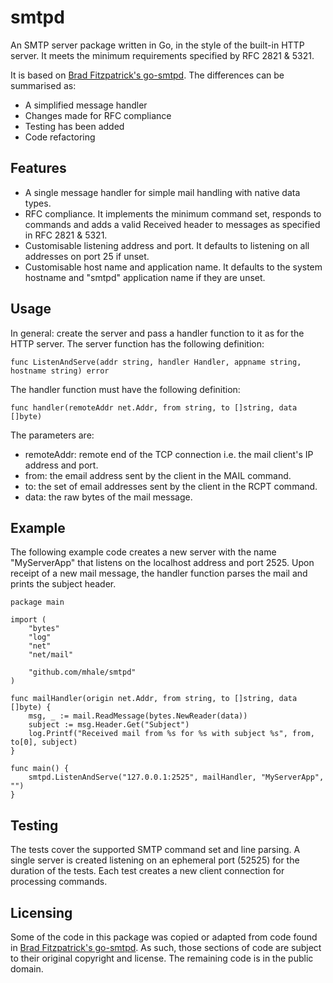 # smtpd 

An SMTP server package written in Go, in the style of the built-in HTTP server. It meets the minimum requirements specified by RFC 2821 & 5321. 

It is based on [Brad Fitzpatrick's go-smtpd](https://github.com/bradfitz/go-smtpd). The differences can be summarised as:

* A simplified message handler
* Changes made for RFC compliance
* Testing has been added
* Code refactoring

## Features

* A single message handler for simple mail handling with native data types.
* RFC compliance. It implements the minimum command set, responds to commands and adds a valid Received header to messages as specified in RFC 2821 & 5321.
* Customisable listening address and port. It defaults to listening on all addresses on port 25 if unset.
* Customisable host name and application name. It defaults to the system hostname and "smtpd" application name if they are unset.

## Usage

In general: create the server and pass a handler function to it as for the HTTP server. The server function has the following definition:

```
func ListenAndServe(addr string, handler Handler, appname string, hostname string) error
```

The handler function must have the following definition:

```
func handler(remoteAddr net.Addr, from string, to []string, data []byte) 
```

The parameters are:

* remoteAddr: remote end of the TCP connection i.e. the mail client's IP address and port.
* from: the email address sent by the client in the MAIL command.
* to: the set of email addresses sent by the client in the RCPT command.
* data: the raw bytes of the mail message.

## Example

The following example code creates a new server with the name "MyServerApp" that listens on the localhost address and port 2525. Upon receipt of a new mail message, the handler function parses the mail and prints the subject header.


```
package main

import (
	"bytes"
	"log"
	"net"
	"net/mail"

	"github.com/mhale/smtpd"
)

func mailHandler(origin net.Addr, from string, to []string, data []byte) {
	msg, _ := mail.ReadMessage(bytes.NewReader(data))
	subject := msg.Header.Get("Subject")
	log.Printf("Received mail from %s for %s with subject %s", from, to[0], subject)
}

func main() {
	smtpd.ListenAndServe("127.0.0.1:2525", mailHandler, "MyServerApp", "")
}
```

## Testing

The tests cover the supported SMTP command set and line parsing. A single server is created listening on an ephemeral port (52525) for the duration of the tests. Each test creates a new client connection for processing commands.

## Licensing

Some of the code in this package was copied or adapted from code found in [Brad Fitzpatrick's go-smtpd](https://github.com/bradfitz/go-smtpd). As such, those sections of code are subject to their original copyright and license. The remaining code is in the public domain.